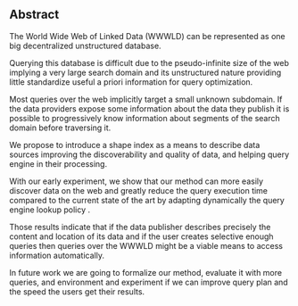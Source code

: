 ## Abstract
<!-- Context      -->
The World Wide Web of Linked Data (WWWLD) can be represented as one big decentralized unstructured database.
<!-- Need         -->
Querying this database is difficult due to the pseudo-infinite size of the web implying
a very large search domain and
its unstructured nature providing little standardize useful a priori information
for query optimization.
<!-- Task         -->
Most queries over the web implicitly target a small unknown subdomain.
If the data providers expose some information about the data they publish
it is possible to progressively know information about segments of the search domain
before traversing it.
<!-- Object       -->
We propose to introduce a shape index as a means to describe
data sources improving the discoverability and quality of data, and helping query engine in their processing.
<!-- Findings     -->
With our early experiment, we show that our method can more easily
discover data on the web and greatly reduce the query execution time compared to the current state of the art
by adapting dynamically the query engine lookup policy .
<!-- Conclusion   -->
Those results indicate that if the data publisher describes precisely the content and location of its data
and if the user creates selective enough queries then queries over the WWWLD might be a viable means to access information automatically.
<!-- Perspectives -->
In future work we are going to formalize our method, evaluate it with more queries, and environment and experiment if we can improve query plan and the speed the users get their results.